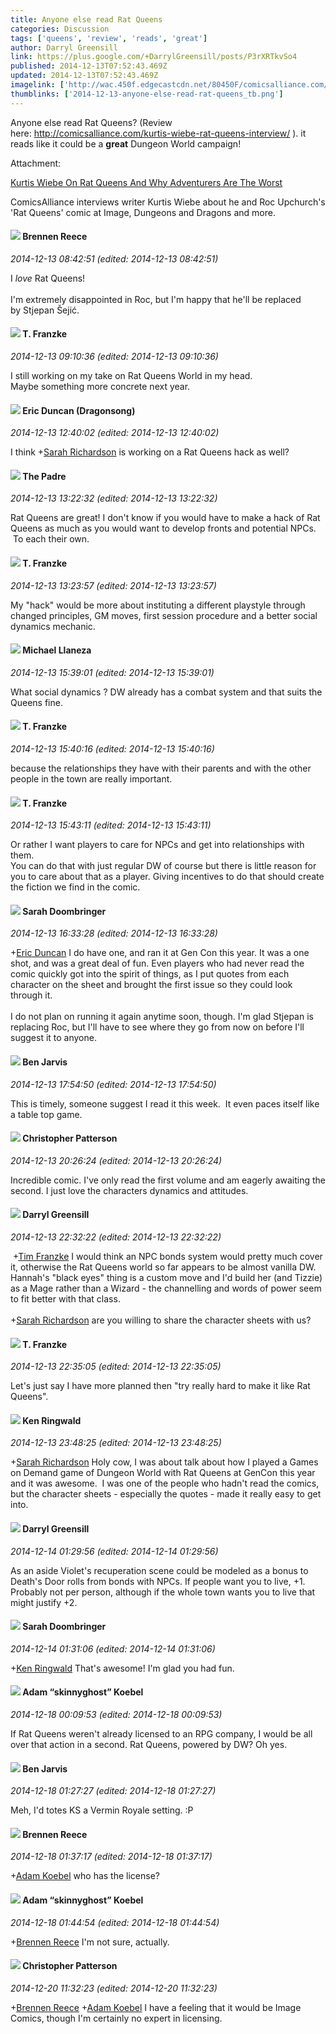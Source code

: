 ```yaml
---
title: Anyone else read Rat Queens
categories: Discussion
tags: ['queens', 'review', 'reads', 'great']
author: Darryl Greensill
link: https://plus.google.com/+DarrylGreensill/posts/P3rXRTkvSo4
published: 2014-12-13T07:52:43.469Z
updated: 2014-12-13T07:52:43.469Z
imagelink: ['http://wac.450f.edgecastcdn.net/80450F/comicsalliance.com/files/2014/03/RatQueens01.jpg?w=600&h=0&zc=1&s=0&a=t&q=89']
thumblinks: ['2014-12-13-anyone-else-read-rat-queens_tb.png']
---
```


Anyone else read Rat Queens? (Review here: <a href="http://comicsalliance.com/kurtis-wiebe-rat-queens-interview/" class="ot-anchor">http://comicsalliance.com/kurtis-wiebe-rat-queens-interview/</a> ). it reads like it could be a <b>great</b> Dungeon World campaign!


Attachment:

<a href='http://comicsalliance.com/kurtis-wiebe-rat-queens-interview'>Kurtis Wiebe On Rat Queens And Why Adventurers Are The Worst</a>


ComicsAlliance interviews writer Kurtis Wiebe about he and Roc Upchurch's 'Rat Queens' comic at Image, Dungeons and Dragons and more.
<div id='comment z12ptxt4syj3vfug304chhnzpmrrj1tr2gw'>
  <h4><img src='{{site.baseurl}}//images/avatars/113128683722808230725_photo.jpg'> Brennen Reece</h4>
      <p><cite>2014-12-13 08:42:51 (edited: 2014-12-13 08:42:51)</cite></p>
        <p>I <i>love</i> Rat Queens!<br /><br />I&#39;m extremely disappointed in Roc, but I&#39;m happy that he&#39;ll be replaced by Stjepan Šejić.</p>
</div>
        

<div id='comment z12ptxt4syj3vfug304chhnzpmrrj1tr2gw'>
  <h4><img src='{{site.baseurl}}//images/avatars/110330901807759406775_photo.jpg'> T. Franzke</h4>
      <p><cite>2014-12-13 09:10:36 (edited: 2014-12-13 09:10:36)</cite></p>
        <p>I still working on my take on Rat Queens World in my head. <br />Maybe something more concrete next year. </p>
</div>
        

<div id='comment z12ptxt4syj3vfug304chhnzpmrrj1tr2gw'>
  <h4><img src='{{site.baseurl}}//images/avatars/109931133667795594746_photo.jpg'> Eric Duncan (Dragonsong)</h4>
      <p><cite>2014-12-13 12:40:02 (edited: 2014-12-13 12:40:02)</cite></p>
        <p>I think <span class="proflinkWrapper"><span class="proflinkPrefix">+</span><a class="proflink" href="https://plus.google.com/108124906474038439753" oid="108124906474038439753">Sarah Richardson</a></span> is working on a Rat Queens hack as well?</p>
</div>
        

<div id='comment z12ptxt4syj3vfug304chhnzpmrrj1tr2gw'>
  <h4><img src='{{site.baseurl}}//images/avatars/102953378950954656315_photo.jpg'> The Padre</h4>
      <p><cite>2014-12-13 13:22:32 (edited: 2014-12-13 13:22:32)</cite></p>
        <p>Rat Queens are great! I don&#39;t know if you would have to make a hack of Rat Queens as much as you would want to develop fronts and potential NPCs.  To each their own.</p>
</div>
        

<div id='comment z12ptxt4syj3vfug304chhnzpmrrj1tr2gw'>
  <h4><img src='{{site.baseurl}}//images/avatars/110330901807759406775_photo.jpg'> T. Franzke</h4>
      <p><cite>2014-12-13 13:23:57 (edited: 2014-12-13 13:23:57)</cite></p>
        <p>My &quot;hack&quot; would be more about instituting a different playstyle through changed principles, GM moves, first session procedure and a better social dynamics mechanic. </p>
</div>
        

<div id='comment z12ptxt4syj3vfug304chhnzpmrrj1tr2gw'>
  <h4><img src='{{site.baseurl}}//images/avatars/118285647887876243328_photo.jpg'> Michael Llaneza</h4>
      <p><cite>2014-12-13 15:39:01 (edited: 2014-12-13 15:39:01)</cite></p>
        <p>What social dynamics ? DW already has a combat system and that suits the Queens fine.</p>
</div>
        

<div id='comment z12ptxt4syj3vfug304chhnzpmrrj1tr2gw'>
  <h4><img src='{{site.baseurl}}//images/avatars/110330901807759406775_photo.jpg'> T. Franzke</h4>
      <p><cite>2014-12-13 15:40:16 (edited: 2014-12-13 15:40:16)</cite></p>
        <p>because the relationships they have with their parents and with the other people in the town are really important. </p>
</div>
        

<div id='comment z12ptxt4syj3vfug304chhnzpmrrj1tr2gw'>
  <h4><img src='{{site.baseurl}}//images/avatars/110330901807759406775_photo.jpg'> T. Franzke</h4>
      <p><cite>2014-12-13 15:43:11 (edited: 2014-12-13 15:43:11)</cite></p>
        <p>Or rather I want players to care for NPCs and get into relationships with them. <br />You can do that with just regular DW of course but there is little reason for you to care about that as a player. Giving incentives to do that should create the fiction we find in the comic. </p>
</div>
        

<div id='comment z12ptxt4syj3vfug304chhnzpmrrj1tr2gw'>
  <h4><img src='{{site.baseurl}}//images/avatars/108124906474038439753_photo.jpg'> Sarah Doombringer</h4>
      <p><cite>2014-12-13 16:33:28 (edited: 2014-12-13 16:33:28)</cite></p>
        <p><span class="proflinkWrapper"><span class="proflinkPrefix">+</span><a class="proflink" href="https://plus.google.com/109931133667795594746" oid="109931133667795594746">Eric Duncan</a></span> I do have one, and ran it at Gen Con this year. It was a one shot, and was a great deal of fun. Even players who had never read the comic quickly got into the spirit of things, as I put quotes from each character on the sheet and brought the first issue so they could look through it.<br /><br />I do not plan on running it again anytime soon, though. I&#39;m glad Stjepan is replacing Roc, but I&#39;ll have to see where they go from now on before I&#39;ll suggest it to anyone.</p>
</div>
        

<div id='comment z12ptxt4syj3vfug304chhnzpmrrj1tr2gw'>
  <h4><img src='{{site.baseurl}}//images/avatars/105095951838305103055_photo.jpg'> Ben Jarvis</h4>
      <p><cite>2014-12-13 17:54:50 (edited: 2014-12-13 17:54:50)</cite></p>
        <p>This is timely, someone suggest I read it this week.  It even paces itself like a table top game.</p>
</div>
        

<div id='comment z12ptxt4syj3vfug304chhnzpmrrj1tr2gw'>
  <h4><img src='{{site.baseurl}}//images/avatars/115679865490833275084_photo.jpg'> Christopher Patterson</h4>
      <p><cite>2014-12-13 20:26:24 (edited: 2014-12-13 20:26:24)</cite></p>
        <p>Incredible comic. I&#39;ve only read the first volume and am eagerly awaiting the second. I just love the characters dynamics and attitudes. </p>
</div>
        

<div id='comment z12ptxt4syj3vfug304chhnzpmrrj1tr2gw'>
  <h4><img src='{{site.baseurl}}//images/avatars/100652860404505297953_photo.jpg'> Darryl Greensill</h4>
      <p><cite>2014-12-13 22:32:22 (edited: 2014-12-13 22:32:22)</cite></p>
        <p> <span class="proflinkWrapper"><span class="proflinkPrefix">+</span><a class="proflink" href="https://plus.google.com/110330901807759406775" oid="110330901807759406775">Tim Franzke</a></span> I would think an NPC bonds system would pretty much cover it, otherwise the Rat Queens world so far appears to be almost vanilla DW. Hannah&#39;s &quot;black eyes&quot; thing is a custom move and I&#39;d build her (and Tizzie) as a Mage rather than a Wizard - the channelling and words of power seem to fit better with that class.<br /><br /><span class="proflinkWrapper"><span class="proflinkPrefix">+</span><a class="proflink" href="https://plus.google.com/108124906474038439753" oid="108124906474038439753">Sarah Richardson</a></span> are you willing to share the character sheets with us?</p>
</div>
        

<div id='comment z12ptxt4syj3vfug304chhnzpmrrj1tr2gw'>
  <h4><img src='{{site.baseurl}}//images/avatars/110330901807759406775_photo.jpg'> T. Franzke</h4>
      <p><cite>2014-12-13 22:35:05 (edited: 2014-12-13 22:35:05)</cite></p>
        <p>Let&#39;s just say I have more planned then &quot;try really hard to make it like Rat Queens&quot;. </p>
</div>
        

<div id='comment z12ptxt4syj3vfug304chhnzpmrrj1tr2gw'>
  <h4><img src='{{site.baseurl}}//images/avatars/110298615102722206959_photo.jpg'> Ken Ringwald</h4>
      <p><cite>2014-12-13 23:48:25 (edited: 2014-12-13 23:48:25)</cite></p>
        <p><span class="proflinkWrapper"><span class="proflinkPrefix">+</span><a class="proflink" href="https://plus.google.com/108124906474038439753" oid="108124906474038439753">Sarah Richardson</a></span> Holy cow, I was about talk about how I played a Games on Demand game of Dungeon World with Rat Queens at GenCon this year and it was awesome.  I was one of the people who hadn&#39;t read the comics, but the character sheets - especially the quotes - made it really easy to get into. </p>
</div>
        

<div id='comment z12ptxt4syj3vfug304chhnzpmrrj1tr2gw'>
  <h4><img src='{{site.baseurl}}//images/avatars/100652860404505297953_photo.jpg'> Darryl Greensill</h4>
      <p><cite>2014-12-14 01:29:56 (edited: 2014-12-14 01:29:56)</cite></p>
        <p>As an aside Violet&#39;s recuperation scene could be modeled as a bonus to Death&#39;s Door rolls from bonds with NPCs. If people want you to live, +1. Probably not per person, although if the whole town wants you to live that might justify +2.</p>
</div>
        

<div id='comment z12ptxt4syj3vfug304chhnzpmrrj1tr2gw'>
  <h4><img src='{{site.baseurl}}//images/avatars/108124906474038439753_photo.jpg'> Sarah Doombringer</h4>
      <p><cite>2014-12-14 01:31:06 (edited: 2014-12-14 01:31:06)</cite></p>
        <p><span class="proflinkWrapper"><span class="proflinkPrefix">+</span><a class="proflink" href="https://plus.google.com/110298615102722206959" oid="110298615102722206959">Ken Ringwald</a></span> That&#39;s awesome! I&#39;m glad you had fun.</p>
</div>
        

<div id='comment z12ptxt4syj3vfug304chhnzpmrrj1tr2gw'>
  <h4><img src='{{site.baseurl}}//images/avatars/112484087750169360510_photo.jpg'> Adam “skinnyghost” Koebel</h4>
      <p><cite>2014-12-18 00:09:53 (edited: 2014-12-18 00:09:53)</cite></p>
        <p>If Rat Queens weren&#39;t already licensed to an RPG company, I would be all over that action in a second. Rat Queens, powered by DW? Oh yes.</p>
</div>
        

<div id='comment z12ptxt4syj3vfug304chhnzpmrrj1tr2gw'>
  <h4><img src='{{site.baseurl}}//images/avatars/105095951838305103055_photo.jpg'> Ben Jarvis</h4>
      <p><cite>2014-12-18 01:27:27 (edited: 2014-12-18 01:27:27)</cite></p>
        <p>Meh, I&#39;d totes KS a Vermin Royale setting. :P</p>
</div>
        

<div id='comment z12ptxt4syj3vfug304chhnzpmrrj1tr2gw'>
  <h4><img src='{{site.baseurl}}//images/avatars/113128683722808230725_photo.jpg'> Brennen Reece</h4>
      <p><cite>2014-12-18 01:37:17 (edited: 2014-12-18 01:37:17)</cite></p>
        <p><span class="proflinkWrapper"><span class="proflinkPrefix">+</span><a class="proflink" href="https://plus.google.com/112484087750169360510" oid="112484087750169360510">Adam Koebel</a></span> who has the license?</p>
</div>
        

<div id='comment z12ptxt4syj3vfug304chhnzpmrrj1tr2gw'>
  <h4><img src='{{site.baseurl}}//images/avatars/112484087750169360510_photo.jpg'> Adam “skinnyghost” Koebel</h4>
      <p><cite>2014-12-18 01:44:54 (edited: 2014-12-18 01:44:54)</cite></p>
        <p><span class="proflinkWrapper"><span class="proflinkPrefix">+</span><a class="proflink" href="https://plus.google.com/113128683722808230725" oid="113128683722808230725">Brennen Reece</a></span> I&#39;m not sure, actually.</p>
</div>
        

<div id='comment z12ptxt4syj3vfug304chhnzpmrrj1tr2gw'>
  <h4><img src='{{site.baseurl}}//images/avatars/115679865490833275084_photo.jpg'> Christopher Patterson</h4>
      <p><cite>2014-12-20 11:32:23 (edited: 2014-12-20 11:32:23)</cite></p>
        <p><span class="proflinkWrapper"><span class="proflinkPrefix">+</span><a class="proflink" href="https://plus.google.com/113128683722808230725" oid="113128683722808230725">Brennen Reece</a></span> <span class="proflinkWrapper"><span class="proflinkPrefix">+</span><a class="proflink" href="https://plus.google.com/112484087750169360510" oid="112484087750169360510">Adam Koebel</a></span> I have a feeling that it would be Image Comics, though I&#39;m certainly no expert in licensing. </p>
</div>
        